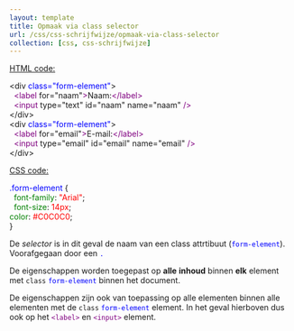 ```yaml
---
layout: template
title: Opmaak via class selector
url: /css/css-schrijfwijze/opmaak-via-class-selector
collection: [css, css-schrijfwijze]
---
```

<div class="ld-tabs ld-tab-count-1">
	

								
<p><span style="text-decoration: underline">HTML code:</span></p>



<div class="gray-code">
&lt;div <font color="blue">class="form-element"</font>&gt;<br>
&nbsp;&nbsp;<font color="purple">&lt;label</font> for="naam"<font color="purple">&gt;</font>Naam:<font color="purple">&lt;/label&gt;</font><br>
&nbsp;&nbsp;<font color="purple">&lt;input</font> type="text" id="naam" name="naam" <font color="purple">/&gt;</font><br>&lt;/div&gt;<br>&lt;div <font color="blue">class="form-element"</font>&gt;<br>
&nbsp;&nbsp;<font color="purple">&lt;label</font> for="email"<font color="purple">&gt;</font>E-mail:<font color="purple">&lt;/label&gt;</font><br>
&nbsp;&nbsp;<font color="purple">&lt;input</font> type="email" id="email" name="email" <font color="purple">/&gt;</font><br>&lt;/div&gt;
</div>



<p><span style="text-decoration: underline">CSS code:</span></p>



<div class="gray-code">
<font color="blue">.form-element</font> {<br>
&nbsp;&nbsp;<font color="green">font-family</font>: <font color="red">"Arial"</font>;<br>
&nbsp;&nbsp;<font color="green">font-size</font>: <font color="red">14px</font>;<br>  <font color="green">color</font>: <font color="red">#C0C0C0</font>;<br>}
</div>



<p>De <em>selector</em> is in dit geval de naam van een class attrtibuut (<code><font color="blue">form-element</font></code>). Voorafgegaan door een <code><font color="blue">.</font></code></p>



<p>De eigenschappen worden toegepast op <strong>alle</strong> <strong>inhoud</strong> binnen <strong>elk</strong> element met <code>class</code> <code><font color="blue">form-element</font></code> binnen het document. </p>



<p>De eigenschappen zijn ook van toepassing op alle elementen binnen alle elementen met de <code>class</code> <code><font color="blue">form-element</font></code> element. In het geval hierboven dus ook op het <code><font color="purple">&lt;label&gt;</font></code> en <code><font color="purple">&lt;input&gt;</font></code> element.</p>
			</div>

			
